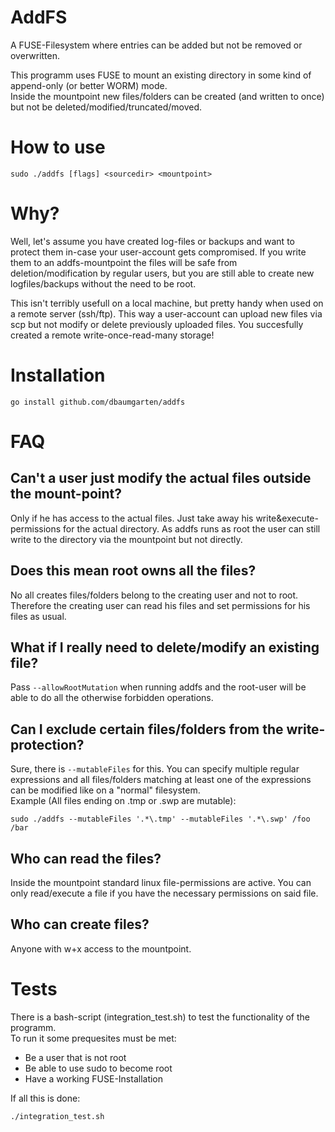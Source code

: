 # AddFS

A FUSE-Filesystem where entries can be added but not be removed or overwritten.

This programm uses FUSE to mount an existing directory in some kind of append-only (or better WORM) mode.  
Inside the mountpoint new files/folders can be created (and written to once) but not be deleted/modified/truncated/moved.

# How to use
```
sudo ./addfs [flags] <sourcedir> <mountpoint>
```

# Why?
Well, let's assume you have created log-files or backups and want to protect them in-case your user-account gets compromised.
If you write them to an addfs-mountpoint the files will be safe from deletion/modification by regular users, but you are still able to create new logfiles/backups without the need to be root.

This isn't terribly usefull on a local machine, but pretty handy when used on a remote server (ssh/ftp). This way a user-account can upload new files via scp but not modify or delete previously uploaded files. You succesfully created a remote write-once-read-many storage!

# Installation
```
go install github.com/dbaumgarten/addfs
```

# FAQ
## Can't a user just modify the actual files outside the mount-point?
Only if he has access to the actual files. Just take away his write&execute-permissions for the actual directory. As addfs runs as root the user can still write to the directory via the mountpoint but not directly.

## Does this mean root owns all the files?
No all creates files/folders belong to the creating user and not to root. Therefore the creating user can read his files and set permissions for his files as usual.

## What if I really need to delete/modify an existing file?
Pass ```--allowRootMutation``` when running addfs and the root-user will be able to do all the otherwise forbidden operations.

## Can I exclude certain files/folders from the write-protection?
Sure, there is ```--mutableFiles``` for this. You can specify multiple regular expressions and all files/folders matching at least one of the expressions can be modified like on a "normal" filesystem.  
Example (All files ending on .tmp or .swp are mutable):  
```
sudo ./addfs --mutableFiles '.*\.tmp' --mutableFiles '.*\.swp' /foo /bar
```
## Who can read the files?
Inside the mountpoint standard linux file-permissions are active. You can only read/execute a file if you have the necessary permissions on said file.
## Who can create files?
Anyone with w+x access to the mountpoint.


# Tests
There is a bash-script (integration_test.sh) to test the functionality of the programm.  
To run it some prequesites must be met:
- Be a user that is not root
- Be able to use sudo to become root
- Have a working FUSE-Installation

If all this is done:
```
./integration_test.sh
```